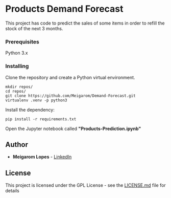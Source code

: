 # Products Demand Forecast

This project has code to predict the sales of some items in order to refill the stock of the next 3 months.

### Prerequisites

Python 3.x

### Installing

Clone the repository and create a Python virtual environment.

```
mkdir repos/
cd repos/
git clone https://github.com/Meigarom/Demand-Forecast.git
virtualenv .venv -p python3
```

Install the dependency:

```
pip install -r requirements.txt
```

Open the Jupyter notebook called **"Products-Prediction.ipynb"**


## Author

* **Meigarom Lopes** - [LinkedIn](https://linkedin.com/in/meigarom)

## License

This project is licensed under the GPL License - see the [LICENSE.md](LICENSE.md) file for details
